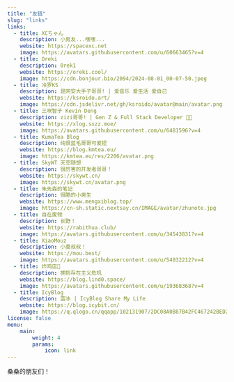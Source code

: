 ```yaml
---
title: "友链"
slug: "links"
links:
  - title: XCちゃん
    description: 小男友...嘿嘿...
    website: https://spacexc.net
    image: https://avatars.githubusercontent.com/u/60663465?v=4
  - title: Oreki
    description: 0rek1
    website: https://oreki.cool/
    image: https://cdn.bonjour.bio/2094/2024-08-01_00-07-50.jpeg
  - title: 冷罗KS
    description: 是网安大手子哥哥! | 爱音乐 爱生活 爱自己
    website: https://ksroido.art/
    image: https://cdn.jsdelivr.net/gh/ksroido/avatar@main/avatar.png
  - title: 三咲智子 Kevin Deng
    description: zizi哥哥! | Gen Z & Full Stack Developer 🏳️‍🌈
    website: https://xlog.sxzz.moe/
    image: https://avatars.githubusercontent.com/u/6481596?v=4
  - title: KumaTea Blog
    description: 纯恨蓝毛哥哥可爱捏
    website: https://blog.kmtea.eu/
    image: https://kmtea.eu/res/2206/avatar.png
  - title: SkyWT 天空随想
    description: 很厉害的开发者哥哥！
    website: https://skywt.cn/
    image: https://skywt.cn/avatar.png
  - title: 朱先森的笔记
    description: 很酷的小男生
    website: https://www.mengxiblog.top/
    image: https://cn-sh.static.nextsay.cn/IMAGE/avatar/zhunote.jpg
  - title: 自在废物
    description: 长野！
    website: https://rabithua.club/
    image: https://avatars.githubusercontent.com/u/34543831?v=4
  - title: XiaoMouz
    description: 小莫叔叔！
    website: https://mou.best/
    image: https://avatars.githubusercontent.com/u/54032212?v=4
  - title: 炸鸡店🍗
    description: 拥抱存在主义危机
    website: https://blog.lind0.space/
    image: https://avatars.githubusercontent.com/u/19368368?v=4
  - title: IcyBlog
    description: 蓝冰 | IcyBlog Share My Life
    website: https://blog.icybit.cn/
    image: https://q.qlogo.cn/qqapp/102131907/2DC08A0B87B42FC467242BED25261546/100
license: false
menu:
    main: 
        weight: 4
        params:
            icon: link
---
```


桑桑的朋友们！